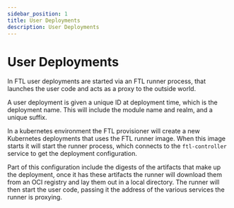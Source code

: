 ```yaml
---
sidebar_position: 1
title: User Deployments
description: User Deployments
---
```


# User Deployments

In FTL user deployments are started via an FTL runner process, that launches the user code and acts as a proxy to the outside world.

A user deployment is given a unique ID at deployment time, which is the deployment name. This will include the module name and realm, and a unique suffix.

In a kubernetes environment the FTL provisioner will create a new Kubernetes deployments that uses the FTL runner image. When this image starts
it will start the runner process, which connects to the `ftl-controller` service to get the deployment configuration.

Part of this configuration include the digests of the artifacts that make up the deployment, once it has these artifacts the runner
will download them from an OCI registry and lay them out in a local directory. The runner will then start the user code,
passing it the address of the various services the runner is proxying. 


